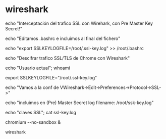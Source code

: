 # wireshark

echo "Interceptación del trafico SSL con Wirehark, con Pre Master Key Secret!"

echo "Editamos .bashrc e incluimos al final del fichero"

echo "export SSLKEYLOGFILE=/root/.ssl-key.log" >> /root/.bashrc

echo "Descifrar trafico SSL/TLS de Chrome con Wireshark"

echo "Usuario actual"; whoami

export SSLKEYLOGFILE="/root/.ssl-key.log"

echo "Vamos a la conf de VWireshark->Edit->Preferences->Protocol->SSL->"

echo "incluimos en (Pre) Master Secret log filename: /root/ssk-key.log"

echo "claves SSL"; cat ssl-key.log

chromium --no-sandbox &

wireshark
